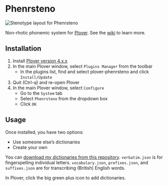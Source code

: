 # Phenrsteno

![Stenotype layout for Phenrsteno](https://raw.githubusercontent.com/wiki/contrum/plover-phenrsteno/png/layout.png)

Non-rhotic phonemic system for [Plover](https://github.com/openstenoproject/plover "GitHub repository for Plover"). See the [wiki](https://github.com/contrum/plover-phenrsteno/wiki "Phenrsteno wiki") to learn more.

## Installation

1.  Install [Plover version 4.x.x](https://github.com/openstenoproject/plover/releases)
2.  In the main Plover window, select `Plugins Manager` from the toolbar
      - In the plugins list, find and select plover-phenrsteno and click `Install/Update`
3.  Quit (Ctrl-q) and re-open Plover
4.  In the main Plover window, select `Configure`
      - Go to the `System` tab
      - Select `Phenrsteno` from the dropdown box
      - Click `OK`

## Usage

Once installed, you have two options:

  - Use someone else’s dictionaries
  - Create your own

You can [download my dictionaries from this repository](https://github.com/contrum/plover-phenrsteno/tree/master/json). `verbatim.json` is for fingerspelling individual letters. `vocabulary.json`, `prefixes.json`, and `suffixes.json` are for transcribing (British) English words.

In Plover, click the big green plus icon to add dictionaries.

